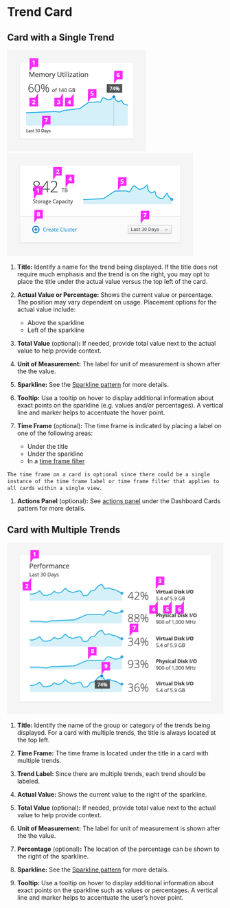 # Trend Card

## Card with a Single Trend
![Single Card Callout](img/trend-card-single-callout.png)
![Action Card Callout](img/trend-card-action-callout.png)

  1. **Title:**
    Identify a name for the trend being displayed. If the title does not require much emphasis and the trend is on the right, you may opt to place the title under the actual value versus the top left of the card.

  1. **Actual Value or Percentage:**
    Shows the current value or percentage. The position may vary dependent on usage. Placement options for the actual value include:
      - Above the sparkline
      - Left of the sparkline

  1. **Total Value** (optional)**:**
    If needed, provide total value next to the actual value to help provide context.

  1. **Unit of Measurement:**
    The label for unit of measurement is shown after the the value.

  1. **Sparkline:**
    See the [Sparkline pattern](https://www.patternfly.org/pattern-library/data-visualization/sparkline/) for more details.

  1. **Tooltip:**
    Use a tooltip on hover to display additional information about exact points on the sparkline (e.g. values and/or percentages). A vertical line and marker helps to accentuate the hover point.

  1. **Time Frame** (optional)**:**
    The time frame is indicated by placing a label on one of the following areas:
      - Under the title
      - Under the sparkline
      - In a [time frame filter](https://www.patternfly.org/pattern-library/dashboard/dashboard-card/#example-overview-1)
      
    The time frame on a card is optional since there could be a single instance of the time frame label or time frame filter that applies to all cards within a single view.

  1. **Actions Panel** (optional)**:**
    See [actions panel](https://www.patternfly.org/pattern-library/dashboard/dashboard-card/#example-overview-2) under the Dashboard Cards pattern for more details.

## Card with Multiple Trends

![Card with Multiple Trends](img/trend-card-multi-callout.png)

  1. **Title:**
    Identify the name of the group or category of the trends being displayed. For a card with multiple trends, the title is always located at the top left.

  1. **Time Frame:**
    The time frame is located under the title in a card with multiple trends.

  1. **Trend Label:**
    Since there are multiple trends, each trend should be labeled.

  1. **Actual Value:**
    Shows the current value to the right of the sparkline.

  1. **Total Value** (optional)**:**
    If needed, provide total value next to the actual value to help provide context.

  1. **Unit of Measurement:**
    The label for unit of measurement is shown after the the value.

  1. **Percentage** (optional)**:**
    The location of the percentage can be shown to the right of the sparkline.

  1. **Sparkline:**
    See the [Sparkline pattern](http://patternfly.org/pattern-library/data-visualization/sparkline/) for more details.

  1. **Tooltip:**
    Use a tooltip on hover to display additional information about exact points on the sparkline such as values or percentages. A vertical line and marker helps to accentuate the user’s hover point.
